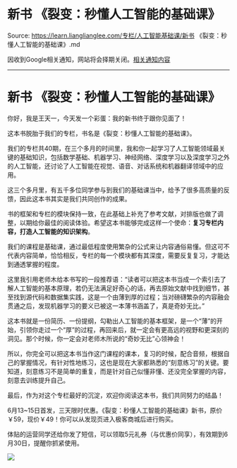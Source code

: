 # 新书 《裂变：秒懂人工智能的基础课》 

Source: https://learn.lianglianglee.com/专栏/人工智能基础课/新书 《裂变：秒懂人工智能的基础课》.md

因收到Google相关通知，网站将会择期关闭。[相关通知内容](https://lumendatabase.org/notices/44265620)

---

# 新书 《裂变：秒懂人工智能的基础课》

你好，我是王天一，今天发一个彩蛋：我的新书终于跟你见面了！

这本书脱胎于我们的专栏，书名是《裂变：秒懂人工智能的基础课》。

我们的专栏共40期，在三个多月的时间里，我和你一起学习了人工智能领域最关键的基础知识，包括数学基础、机器学习、神经网络、深度学习以及深度学习之外的人工智能，还讨论了人工智能在视觉、语音、对话系统和机器翻译领域中的应用。

这三个多月里，有五千多位同学参与到我们的基础课当中，给予了很多高质量的反馈，因此这本书其实是我们共同创作的成果。

书的框架和专栏的模块保持一致，在此基础上补充了参考文献，对排版也做了调整，以期给你最佳的阅读体验。希望这本书能够完成这样一个使命：**复习专栏内容，打造人工智能的知识架构**。

我们的课程是基础课，通过最低程度使用繁杂的公式来让内容通俗易懂。但这可不代表内容简单，恰恰相反，专栏的每一个模块都有其深度，需要反复复习，才能达到通透掌握的程度。

这里我引用老师木给本书写的一段推荐语：“读者可以把这本书当成一个索引去了解人工智能的基本原理，若仍无法满足好奇心的话，再去原始文献中找到细节，甚至找到源代码和数据集实践，这是一个由薄到厚的过程；当对磅礴繁杂的内容融会贯通之后，发现机器学习的要义已被这一本薄书涵盖了，真是奇妙无比。”

这本书就是一份简历、一份提纲，勾勒出人工智能的基本框架，是一个“薄”的开始，引领你走过一个“厚”的过程，再回来后，就一定会有更高远的视野和更深刻的洞见。那个时候，你一定会对老师木所说的“奇妙无比”心领神会！

所以，你完全可以把这本书当作这门课程的课本，复习的时候，配合音频，根据自己的掌握情况，有针对性地练习，这也是现在大家都熟悉的“刻意练习”的关键。要知道，刻意练习不是简单的重复，而是针对自己似懂非懂、还没完全掌握的内容，刻意去训练提升自己。

最后，作为对这个专栏最好的沉淀，欢迎你阅读这本书，我们共同努力的结晶！

6月13~15日首发，三天限时优惠。《裂变：秒懂人工智能的基础课》新书，原价￥59，现价￥49！你可以从发现页进入极客商城后进行购买。

体贴的运营同学还给你发了短信，可以领取5元礼券（与优惠价同享），有效期到6月30日，提醒你抓紧使用。

![](assets/4acbebba2566be583d0254659ef68fa1.jpg)